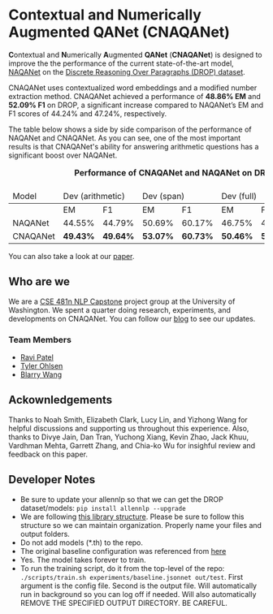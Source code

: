 # Contextual and Numerically Augmented QANet (CNAQANet)

**C**ontextual and **N**umerically **A**ugmented **QANet** (**CNAQANet**) is designed to improve the the performance of the current state-of-the-art model, [NAQANet](https://arxiv.org/pdf/1903.00161.pdf) on the [Discrete Reasoning Over Paragraphs (DROP) dataset](https://allennlp.org/drop).

CNAQANet uses contextualized word embeddings and a modified number extraction method. CNAQANet achieved a performance of **48.86% EM** and **52.09% F1** on DROP, a significant increase compared to NAQANet’s EM and F1 scores of 44.24% and 47.24%, respectively.

The table below shows a side by side comparison of the performance of NAQANet and CNAQANet. As you can see, one of the most important results is that CNAQANet's ability for answering arithmetic questions has a significant boost over NAQANet.

<table>
<caption><b>Performance of CNAQANet and NAQANet on DROP Dataset</b><caption>
  <thead>
  <tr>
    <td>Model</td>
    <td colspan="2">Dev (arithmetic)</td>
    <td colspan="2">Dev (span)</td>
    <td colspan="2">Dev (full)</td>
    <td colspan="2">Hidden Test Set</td>
  </tr>
  </thead>
  <tr>
    <td></td>
    <td>EM</td>
    <td>F1</td>
    <td>EM</td>
    <td>F1</td>
    <td>EM</td>
    <td>F1</td>
    <td>EM</td>
    <td>F1</td>
  </tr>
  <tr>
    <td>NAQANet</td>
    <td>44.55%</td>
    <td>44.79%</td>
    <td>50.69%</td>
    <td>60.17%</td>
    <td>46.75%</td>
    <td>49.87%</td>
    <td>44.24%</td>
    <td>47.24%</td>
  </tr>
  <tr>
    <td>CNAQANet</td>
    <td><b>49.43%</b></td>
    <td><b>49.64%</b></td>
    <td><b>53.07%</b></td>
    <td><b>60.73%</b></td>
    <td><b>50.46%</b></td>
    <td><b>53.87%</b></td>
    <td><b>48.86%</b></td>
    <td><b>52.09%</b></td>
  </tr>
</table>

You can also take a look at our [paper]().

## Who are we

We are a [CSE 481n NLP Capstone](https://courses.cs.washington.edu/courses/cse481n/19sp/) project group at the University of Washington. We spent a quarter doing research, experiments, and developments on CNAQANet. You can follow our [blog](https://medium.com/oscar-capstone) to see our updates.

### Team Members
<ul>
    <li><a href="https://www.linkedin.com/in/patelr3/">Ravi Patel</a></li>
    <li><a href="https://www.linkedin.com/in/tyler-ohlsen/">Tyler Ohlsen</a></li>
    <li><a href="https://www.linkedin.com/in/blarry/">Blarry Wang</a></li>
</ul>

## Ackownledgements
Thanks to Noah Smith, Elizabeth Clark, Lucy Lin, and Yizhong Wang for helpful discussions and supporting us throughout this experience. Also, thanks to Divye Jain, Dan Tran, Yuchong Xiang, Kevin Zhao, Jack Khuu, Vardhman Mehta, Garrett Zhang, and Chia-ko Wu for insighful review and feedback on this paper.

## Developer Notes
- Be sure to update your allennlp so that we can get the DROP dataset/models: <code>pip install allennlp --upgrade</code></li>
- We are following <a href="https://github.com/allenai/allennlp-as-a-library-example/tree/master">this library structure</a>. Please be sure to follow this structure so we can maintain organization. Properly name your files and output folders.
- Do not add models (*.th) to the repo.
- The original baseline configuration was referenced from <a href="https://github.com/allenai/allennlp/blob/master/training_config/naqanet.jsonnet">here</a>
- Yes. The model takes forever to train.
- To run the training script, do it from the top-level of the repo: <code>./scripts/train.sh experiments/baseline.jsonnet out/test</code>. First argument is the config file. Second is the output file. Will automatically run in background so you can log off if needed. Will also automatically REMOVE THE SPECIFIED OUTPUT DIRECTORY. BE CAREFUL.
